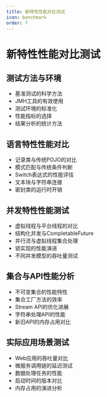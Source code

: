 ```yaml
---
title: 新特性性能对比测试
icon: benchmark
order: 7
---
```


# 新特性性能对比测试

## 测试方法与环境

- 基准测试的科学方法
- JMH工具的有效使用
- 测试环境的标准化
- 性能指标的选择
- 结果分析的统计方法

## 语言特性性能对比

- 记录类与传统POJO的对比
- 模式匹配与传统条件判断
- Switch表达式的性能评估
- 文本块与字符串连接
- 密封类的运行时开销

## 并发特性性能测试

- 虚拟线程与平台线程的对比
- 结构化并发与CompletableFuture
- 并行流与虚拟线程集合处理
- 锁实现的性能演进
- 不同并发模型的吞吐量测试

## 集合与API性能分析

- 不可变集合的性能特性
- 集合工厂方法的效率
- Stream API的优化进展
- 字符串处理API的性能
- 新旧API的内存占用对比

## 实际应用场景测试

- Web应用的吞吐量对比
- 微服务调用链的延迟测试
- 数据处理任务的性能
- 启动时间的版本对比
- 内存占用的演进分析
